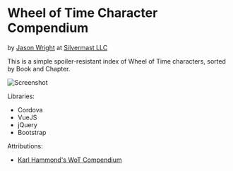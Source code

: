 Wheel of Time Character Compendium
==================================
by [Jason Wright](http://jasonwright.info) at [Silvermast LLC](https://silvermast.io)

This is a simple spoiler-resistant index of Wheel of Time characters, sorted by Book and Chapter.

![Screenshot](https://github.com/chordstricken/wotcc/raw/master/res/screenshot.png)

Libraries:
- Cordova
- VueJS
- jQuery
- Bootstrap

Attributions:
- [Karl Hammond's WoT Compendium](http://sites.ugcs.caltech.edu/~karlh/cgi-bin/wot.cgi)

